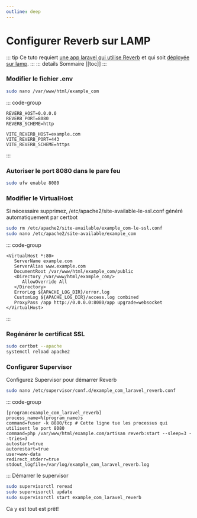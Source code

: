 ```yaml
---
outline: deep
---
```


# Configurer Reverb sur LAMP

::: tip Ce tuto requiert [une app laravel qui utilise Reverb](/fr/laravel/websocket/laravel-chat-app-with-reverb) et qui soit [déployée sur lamp](/fr/laravel/deployment/deploy-laravel-on-lamp).
:::
::: details Sommaire
[[toc]]
:::

### Modifier le fichier .env

```sh
sudo nano /var/www/html/example_com
```

::: code-group

```env[/var/www/html/example_com/.env]
REVERB_HOST=0.0.0.0
REVERB_PORT=8080
REVERB_SCHEME=http

VITE_REVERB_HOST=example.com
VITE_REVERB_PORT=443
VITE_REVERB_SCHEME=https
```

:::

### Autoriser le port 8080 dans le pare feu

```sh
sudo ufw enable 8080
```

### Modifier le VirtualHost

Si nécessaire supprimez, /etc/apache2/site-available-le-ssl.conf généré automatiquement par certbot

```sh
sudo rm /etc/apache2/site-available/example_com-le-ssl.conf
sudo nano /etc/apache2/site-available/example_com
```

::: code-group

```txt[/etc/apache2/site-available/example_com]
<VirtualHost *:80>
   ServerName example.com
   ServerAlias www.example.com
   DocumentRoot /var/www/html/example_com/public
   <Directory /var/www/html/example_com/>
      AllowOverride All
   </Directory>
   ErrorLog ${APACHE_LOG_DIR}/error.log
   CustomLog ${APACHE_LOG_DIR}/access.log combined
   ProxyPass /app http://0.0.0.0:8080/app upgrade=websocket
</VirtualHost>
```

:::

### Regénérer le certificat SSL

```sh
sudo certbot --apache
systemctl reload apache2
```

### Configurer Supervisor

Configurez Supervisor pour démarrer Reverb

```sh
sudo nano /etc/supervisor/conf.d/example_com_laravel_reverb.conf
```

::: code-group

```txt[/etc/supervisor/conf.d/example_com_laravel_reverb.conf]
[program:example_com_laravel_reverb]
process_name=%(program_name)s
command=fuser -k 8080/tcp # Cette ligne tue les processus qui utilisent le port 8080
command=php /var/www/html/example.com/artisan reverb:start --sleep=3 --tries=3
autostart=true
autorestart=true
user=www-data
redirect_stderr=true
stdout_logfile=/var/log/example_com_laravel_reverb.log
```

:::
Démarrer le supervisor

```sh
sudo supervisorctl reread
sudo supervisorctl update
sudo supervisorctl start example_com_laravel_reverb
```

Ca y est tout est prêt!
